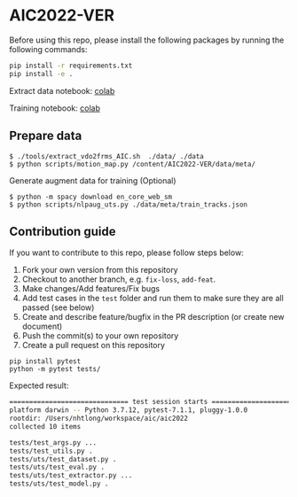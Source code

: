 # AIC2022-VER

Before using this repo, please install the following packages by running the following commands:

```bash
pip install -r requirements.txt
pip install -e .
```

Extract data notebook: [colab](https://colab.research.google.com/drive/18Jmz-e4AvH1QAG_WVZqjlT3XgnPcWOMY)

Training notebook: [colab](https://colab.research.google.com/drive/1o5g9fUndIFmHr-DYKczXq9q_-aiLQh-P)

## Prepare data

```
$ ./tools/extract_vdo2frms_AIC.sh  ./data/ ./data
$ python scripts/motion_map.py /content/AIC2022-VER/data/meta/
```

Generate augment data for training (Optional)

```
$ python -m spacy download en_core_web_sm
$ python scripts/nlpaug_uts.py ./data/meta/train_tracks.json
```

## Contribution guide

If you want to contribute to this repo, please follow steps below:

1. Fork your own version from this repository
1. Checkout to another branch, e.g. `fix-loss`, `add-feat`.
1. Make changes/Add features/Fix bugs
1. Add test cases in the `test` folder and run them to make sure they are all passed (see below)
1. Create and describe feature/bugfix in the PR description (or create new document)
1. Push the commit(s) to your own repository
1. Create a pull request on this repository

```
pip install pytest
python -m pytest tests/
```

Expected result:

```bash
============================== test session starts ===============================
platform darwin -- Python 3.7.12, pytest-7.1.1, pluggy-1.0.0
rootdir: /Users/nhtlong/workspace/aic/aic2022
collected 10 items

tests/test_args.py ...                                                     [ 30%]
tests/test_utils.py .                                                      [ 40%]
tests/uts/test_dataset.py .                                                [ 50%]
tests/uts/test_eval.py .                                                   [ 60%]
tests/uts/test_extractor.py ...                                            [ 90%]
tests/uts/test_model.py .                                                  [100%]
```
